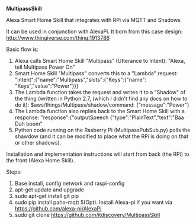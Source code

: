 <B>MultipassSkill</B>

Alexa Smart Home Skill that integrates with RPi via MQTT and Shadows

It can be used in conjunction with AlexaPi. 
It born from this case design: http://www.thingiverse.com/thing:1913786

Basic flow is: 
<ol><li>Alexa calls Smart Home Skill "Multipass" (Utterance to Intent): "Alexa, tell Multipass Power On"</li>
<li>Smart Home Skill "Multipass" converts this to a "Lambda" request: "intent":{"name":"Multipass","slots":{"Keys":{"name": "Keys","value":"Power"}}} </li>
<li>The Lambda function takes the request and writes it to a "Shadow" of the thing (written in Python 2.7, (which I didn't find any docs on how to do it): $aws/things/Multipass/shadow/command: {"message":"Power"} </li>
<li>The Lambda function also replies back to the Smart Home Skill with a response: "response":{"outputSpeech {"type":"PlainText","text":"Baa Dah boom" </li>
<li>Python code running on the Rasberry Pi (MultipassPubSub.py) polls the shawdow (and it can be modified to place what the RPi is doing on that or other shadows).</li></ol>

Installation and implementation instructions will start from back (the RPi)
to the front (Alexa Home Skill).

Steps: 
1. Base install, config network and raspi-config
2. apt-get update and upgrade 
3. sudo apt-get install git pip 
4. sudo pip install paho-mqtt 
5(Opt). Install Alexa-pi if you want via https://github.com/alexa-pi/AlexaPi 
6. sudo git clone https://github.com/itdiscovery/MultipassSkill

